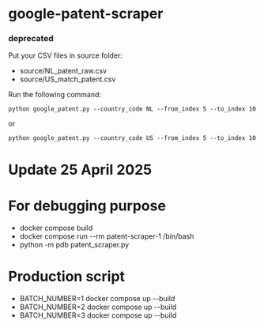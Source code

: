 # google-patent-scraper
### deprecated

Put your CSV files in source folder:
- source/NL_patent_raw.csv
- source/US_match_patent.csv

Run the following command:
```
python google_patent.py --country_code NL --from_index 5 --to_index 10
```
or
```
python google_patent.py --country_code US --from_index 5 --to_index 10
```

# Update 25 April 2025

# For debugging purpose
- docker compose build
- docker compose run --rm patent-scraper-1 /bin/bash
- python -m pdb patent_scraper.py


# Production script
- BATCH_NUMBER=1 docker compose up --build
- BATCH_NUMBER=2 docker compose up --build
- BATCH_NUMBER=3 docker compose up --build